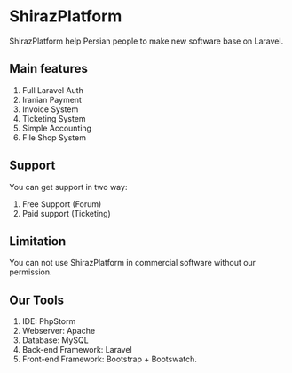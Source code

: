 # ShirazPlatform

ShirazPlatform help Persian people to make new software base on Laravel.

## Main features

1. Full Laravel Auth
2. Iranian Payment
3. Invoice System
4. Ticketing System
5. Simple Accounting
6. File Shop System

## Support

You can get support in two way:
1. Free Support (Forum)
2. Paid support (Ticketing)

## Limitation

You can not use ShirazPlatform in commercial software without our permission.


## Our Tools

1. IDE: PhpStorm
2. Webserver: Apache
3. Database: MySQL
4. Back-end Framework: Laravel
5. Front-end Framework: Bootstrap + Bootswatch.

